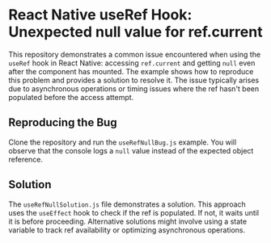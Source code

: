 # React Native useRef Hook: Unexpected null value for ref.current

This repository demonstrates a common issue encountered when using the `useRef` hook in React Native: accessing `ref.current` and getting `null` even after the component has mounted.  The example shows how to reproduce this problem and provides a solution to resolve it.  The issue typically arises due to asynchronous operations or timing issues where the ref hasn't been populated before the access attempt.

## Reproducing the Bug

Clone the repository and run the `useRefNullBug.js` example. You will observe that the console logs a `null` value instead of the expected object reference. 

## Solution

The `useRefNullSolution.js` file demonstrates a solution.  This approach uses the `useEffect` hook to check if the ref is populated. If not, it waits until it is before proceeding.  Alternative solutions might involve using a state variable to track ref availability or optimizing asynchronous operations.